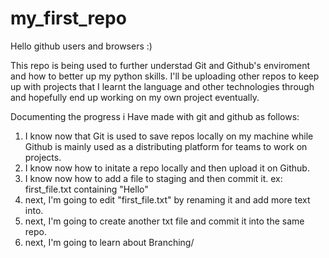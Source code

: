 # my_first_repo
Hello github users and browsers :)

This repo is being used to further understad Git and Github's enviroment and how to better up my python skills. 
I'll be uploading other repos to keep up with projects that I learnt the language and other technologies through and hopefully end up working on my own project eventually. 

Documenting the progress i Have made with git and github as follows:
1) I know now that Git is used to save repos locally on my machine while Github is mainly used as a distributing platform for teams to work on projects.
2) I know now how to initate a repo locally and then upload it on Github.
3) I know now how to add a file to staging and then commit it. ex: first_file.txt containing "Hello"
4) next, I'm going to edit "first_file.txt" by renaming it and add more text into.
5) next, I'm going to create another txt file and commit it into the same repo.
6) next, I'm going to learn about Branching/
